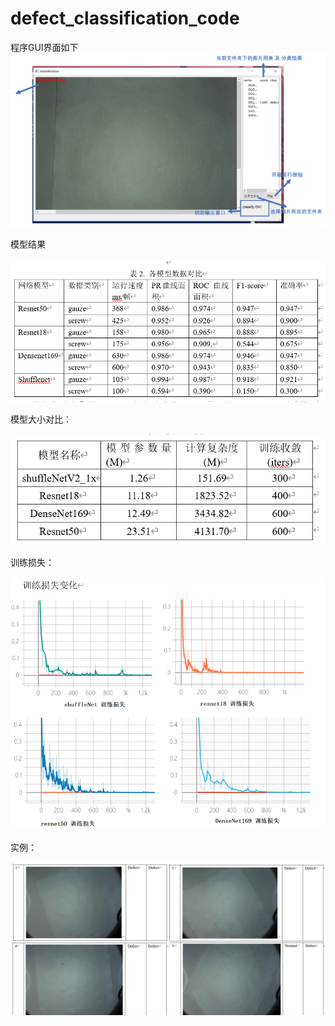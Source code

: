 # defect_classification_code
程序GUI界面如下
<img src="figs/gui.png" />

模型结果

<img src="figs/result.png" />

模型大小对比：

<img src="figs/大小.png" />

训练损失：

<img src="figs/train_loss.png" />





实例：

<img src="figs/实例.png" />